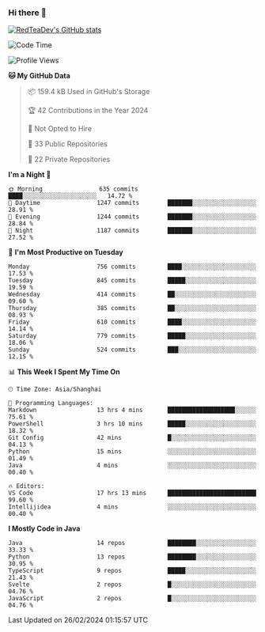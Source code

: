 ### Hi there 👋

<!--
**RedTeaDev/RedTeaDev** is a ✨ _special_ ✨ repository because its `README.md` (this file) appears on your GitHub profile.

Here are some ideas to get you started:

- 🔭 I’m currently working on ...
- 🌱 I’m currently learning ...
- 👯 I’m looking to collaborate on ...
- 🤔 I’m looking for help with ...
- 💬 Ask me about ...
- 📫 How to reach me: ...
- 😄 Pronouns: ...
- ⚡ Fun fact: ...
-->

<!--
[![wakatime](https://wakatime.com/badge/user/6b101ed0-04c0-4490-9283-eb61f2efff96.svg)](https://wakatime.com/@6b101ed0-04c0-4490-9283-eb61f2efff96)
!-->

[![RedTeaDev's GitHub stats](https://github-readme-stats.vercel.app/api?username=RedTeaDev)](https://github.com/anuraghazra/github-readme-stats)
<!--
[![willianrod's wakatime stats](https://github-readme-stats.vercel.app/api/wakatime?username=RedTeaDev)](https://github.com/anuraghazra/github-readme-stats)
!-->
<!--START_SECTION:waka-->
![Code Time](http://img.shields.io/badge/Code%20Time-2%2C059%20hrs%2048%20mins-blue)

![Profile Views](http://img.shields.io/badge/Profile%20Views-3-blue)

**🐱 My GitHub Data** 

> 📦 159.4 kB Used in GitHub's Storage 
 > 
> 🏆 42 Contributions in the Year 2024
 > 
> 🚫 Not Opted to Hire
 > 
> 📜 33 Public Repositories 
 > 
> 🔑 22 Private Repositories 
 > 
**I'm a Night 🦉** 

```text
🌞 Morning                635 commits         ████░░░░░░░░░░░░░░░░░░░░░   14.72 % 
🌆 Daytime                1247 commits        ███████░░░░░░░░░░░░░░░░░░   28.91 % 
🌃 Evening                1244 commits        ███████░░░░░░░░░░░░░░░░░░   28.84 % 
🌙 Night                  1187 commits        ███████░░░░░░░░░░░░░░░░░░   27.52 % 
```
📅 **I'm Most Productive on Tuesday** 

```text
Monday                   756 commits         ████░░░░░░░░░░░░░░░░░░░░░   17.53 % 
Tuesday                  845 commits         █████░░░░░░░░░░░░░░░░░░░░   19.59 % 
Wednesday                414 commits         ██░░░░░░░░░░░░░░░░░░░░░░░   09.60 % 
Thursday                 385 commits         ██░░░░░░░░░░░░░░░░░░░░░░░   08.93 % 
Friday                   610 commits         ████░░░░░░░░░░░░░░░░░░░░░   14.14 % 
Saturday                 779 commits         █████░░░░░░░░░░░░░░░░░░░░   18.06 % 
Sunday                   524 commits         ███░░░░░░░░░░░░░░░░░░░░░░   12.15 % 
```


📊 **This Week I Spent My Time On** 

```text
🕑︎ Time Zone: Asia/Shanghai

💬 Programming Languages: 
Markdown                 13 hrs 4 mins       ███████████████████░░░░░░   75.61 % 
PowerShell               3 hrs 10 mins       █████░░░░░░░░░░░░░░░░░░░░   18.32 % 
Git Config               42 mins             █░░░░░░░░░░░░░░░░░░░░░░░░   04.13 % 
Python                   15 mins             ░░░░░░░░░░░░░░░░░░░░░░░░░   01.49 % 
Java                     4 mins              ░░░░░░░░░░░░░░░░░░░░░░░░░   00.40 % 

🔥 Editors: 
VS Code                  17 hrs 13 mins      █████████████████████████   99.60 % 
Intellijidea             4 mins              ░░░░░░░░░░░░░░░░░░░░░░░░░   00.40 % 
```

**I Mostly Code in Java** 

```text
Java                     14 repos            ████████░░░░░░░░░░░░░░░░░   33.33 % 
Python                   13 repos            ████████░░░░░░░░░░░░░░░░░   30.95 % 
TypeScript               9 repos             █████░░░░░░░░░░░░░░░░░░░░   21.43 % 
Svelte                   2 repos             █░░░░░░░░░░░░░░░░░░░░░░░░   04.76 % 
JavaScript               2 repos             █░░░░░░░░░░░░░░░░░░░░░░░░   04.76 % 
```




 Last Updated on 26/02/2024 01:15:57 UTC
<!--END_SECTION:waka-->


